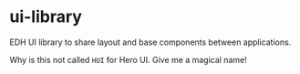 # ui-library
EDH UI library to share layout and base components between applications.

Why is this not called `HUI` for Hero UI. Give me a magical name!

